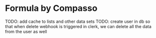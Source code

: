 # Formula by Compasso

TODO: add cache to lists and other data sets
TODO: create user in db so that when delete webhook is triggered in clerk, we can delete all the data from the user as well

